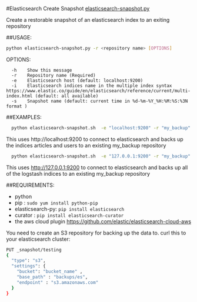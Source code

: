 #Elasticsearch Create Snapshot
[elasticsearch-snapshot.py](https://github.com/o-r-r/elasticsearch-utilty-scripts/blob/master/python/elasticsearch-snapshot.py)

Create a restorable snapshot of an elasticsearch index to an exiting repository

##USAGE: 
``` bash 
python elasticsearch-snapshot.py -r <repository name> [OPTIONS]
```

OPTIONS:
```
  -h    Show this message
  -r    Repository name (Required)
  -e    Elasticsearch host (default: localhost:9200)
  -i    Elasticsearch indices name in the multiple index syntax https://www.elastic.co/guide/en/elasticsearch/reference/current/multi-index.html (default: all available)
  -s    Snapshot name (default: current time in %d-%m-%Y_%H:%M:%S:%3N format )
```
##EXAMPLES:
``` bash 
  python elasticsearch-snapshot.sh  -e "localhost:9200" -r "my_backup" -i "articles,users"
```
  This uses http://localhost:9200 to connect to elasticsearch and backs up the indices articles and users to an existing my_backup repository
  
``` bash 
  python elasticsearch-snapshot.sh  -e "127.0.0.1:9200" -r "my_backup" -i "logstash*"
```

  This uses http://127.0.0.1:9200 to connect to elasticsearch and backs up
  all of the logstash indices to an existing my_backup repository

##REQUIREMENTS:

* python
* pip : ``sudo yum install python-pip``
* elasticsearch-py: ``pip install elasticsearch``
* curator : ``pip install elasticsearch-curator``
* the aws cloud plugin https://github.com/elastic/elasticsearch-cloud-aws

You need to create an S3 repository for backing up the data to.
curl this to your elasticsearch cluster:

``` bash
PUT _snapshot/testing
{
  "type": "s3",
  "settings": {
    "bucket": "bucket_name" ,
    "base_path" : "backups/es",
    "endpoint" : "s3.amazonaws.com"
  }
}
```


